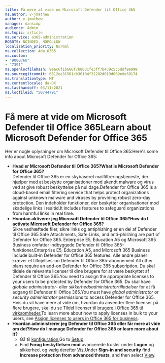 ```yaml
---
title: Få mere at vide om Microsoft Defender til Office 365
ms.author: v-jmathew
author: v-jmathew
manager: dansimp
audience: Admin
ms.topic: article
ms.service: o365-administration
ROBOTS: NOINDEX, NOFOLLOW
localization_priority: Normal
ms.collection: Adm_O365
ms.custom:
- "9000760"
- "7391"
ms.openlocfilehash: 9eac6f1b666f7b8031fe3ff7b439c5c5ddf9e998
ms.sourcegitcommit: 6312ee31561db36104f32282d019d069ede69174
ms.translationtype: MT
ms.contentlocale: da-DK
ms.lasthandoff: 03/11/2021
ms.locfileid: "50744791"
---
```

# <a name="learn-about-microsoft-defender-for-office-365"></a><span data-ttu-id="9d4f2-102">Få mere at vide om Microsoft Defender til Office 365</span><span class="sxs-lookup"><span data-stu-id="9d4f2-102">Learn about Microsoft Defender for Office 365</span></span>

<span data-ttu-id="9d4f2-103">Her er nogle oplysninger om Microsoft Defender til Office 365:</span><span class="sxs-lookup"><span data-stu-id="9d4f2-103">Here's some info about Microsoft Defender for Office 365:</span></span>

- <span data-ttu-id="9d4f2-104">**Hvad er Microsoft Defender til Office 365?**</span><span class="sxs-lookup"><span data-stu-id="9d4f2-104">**What is Microsoft Defender for Office 365?**</span></span>  
    <span data-ttu-id="9d4f2-105">Defender til Office 365 er en skybaseret mailfiltreringstjeneste, der hjælper med at beskytte organisationer mod ukendt malware og virus ved at give robust beskyttelse på nul dage.</span><span class="sxs-lookup"><span data-stu-id="9d4f2-105">Defender for Office 365 is a cloud-based email filtering service that helps protect organizations against unknown malware and viruses by providing robust zero-day protection.</span></span> <span data-ttu-id="9d4f2-106">Den indeholder funktioner, der beskytter organisationer mod skadelige links i realtid.</span><span class="sxs-lookup"><span data-stu-id="9d4f2-106">It includes features to safeguard organizations from harmful links in real time.</span></span>
- <span data-ttu-id="9d4f2-107">**Hvordan aktiverer jeg Microsoft Defender til Office 365?**</span><span class="sxs-lookup"><span data-stu-id="9d4f2-107">**How do I activate Microsoft Defender for Office 365?**</span></span>  
    <span data-ttu-id="9d4f2-108">Sikre vedhæftede filer, sikre links og antiphishing er en del af Defender til Office 365.</span><span class="sxs-lookup"><span data-stu-id="9d4f2-108">Safe Attachments, Safe Links, and anti-phishing are part of Defender for Office 365.</span></span> <span data-ttu-id="9d4f2-109">Enterprise E5, Education A5 og Microsoft 365 Business omfatter indbyggede Defender til Office 365-funktioner.</span><span class="sxs-lookup"><span data-stu-id="9d4f2-109">Enterprise E5, Education A5, and Microsoft 365 Business include built-in Defender for Office 365 features.</span></span> <span data-ttu-id="9d4f2-110">Alle andre planer kræver et tilføjelses-on Defender til Office 365-abonnement.</span><span class="sxs-lookup"><span data-stu-id="9d4f2-110">All other plans require an add-on Defender for Office 365 subscription.</span></span> <span data-ttu-id="9d4f2-111">Du skal tildele de relevante licenser til dine brugere for at være beskyttet af Defender til Office 365.</span><span class="sxs-lookup"><span data-stu-id="9d4f2-111">You need to assign the appropriate licenses to your users to be protected by Defender for Office 365.</span></span> <span data-ttu-id="9d4f2-112">Du skal have *globale administrator-* eller *sikkerhedsadministratortilladelser* for at få adgang til Defender til Office 365.</span><span class="sxs-lookup"><span data-stu-id="9d4f2-112">You must have *global administrator* or *security administrator* permissions to access Defender for Office 365.</span></span> <span data-ttu-id="9d4f2-113">Hvis du vil have mere at vide om, hvordan du anvender flere licenser på flere brugere, skal du se Tildel licenser til [brugere i Office 365 til virksomheder.](https://go.microsoft.com/fwlink/?linkid=2093435)</span><span class="sxs-lookup"><span data-stu-id="9d4f2-113">To learn more about how to apply licenses in bulk to your users, see [Assign licenses to users in Office 365 for business](https://go.microsoft.com/fwlink/?linkid=2093435).</span></span>
- <span data-ttu-id="9d4f2-114">**Hvordan administrerer jeg Defender til Office 365 eller får mere at vide om det?**</span><span class="sxs-lookup"><span data-stu-id="9d4f2-114">**How do I manage Defender for Office 365 or learn more about it?**</span></span>  
  - <span data-ttu-id="9d4f2-115">Gå til [konfiguration.](https://go.microsoft.com/fwlink/p/?linkid=2075721)</span><span class="sxs-lookup"><span data-stu-id="9d4f2-115">Go to [Setup](https://go.microsoft.com/fwlink/p/?linkid=2075721).</span></span>  
  - <span data-ttu-id="9d4f2-116">Find **Forøg beskyttelsen mod** avancerede trusler under **Logon** og sikkerhed, og vælg derefter [Vis.](https://go.microsoft.com/fwlink/?linkid=2109302)</span><span class="sxs-lookup"><span data-stu-id="9d4f2-116">Under **Sign-in and security** find **Increase protection from advanced threats**, and then select [View](https://go.microsoft.com/fwlink/?linkid=2109302).</span></span>

